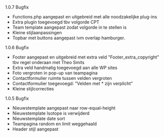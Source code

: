 1.0.7 Bugfix
- Functions.php aangepast en uitgebreid met alle noodzakelijke plug-ins
- Extra plugin toegevoegd tbv volgorde CPT
- Team template aangepast zodat volgorde in te stellen is
- Kleine stijlaanpassingen
- Topbar met buttons aangepast ivm overlap hamburger. 

1.0.6 Bugfix
- Footer aangepast en uitgebreid met extra veld "Footer_extra_copyright" tbv regel onderaan met Theo Smits
- Extra veld handmatig toegevoegd aan alle WP sites
- Foto vergroten in pop-up van teampagina
- Contactformulier ruimte tussen velden vergroten
- Contactformulier toegevoegd: "Velden met * zijn verplicht"
- Kleine stijlcorrecties

1.0.5 Bugfix
- Nieuwstemplate aangepast naar row-equal-height
- Nieuwstemplate Isotope is verwijderd
- Nieuwstemplate date sort
- Teampagina random en limit weggehaald
- Header stijl aangepast
